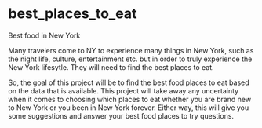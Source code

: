 # best_places_to_eat
Best food in New York

Many travelers come to NY to experience many things in New York, such as the night life, culture, entertainment etc. but in order to truly experience the New York lifesytle. They will need to find the best places to eat. 

So, the goal of this project will be to find the best food places to eat based on the data that is available. This project will take away any uncertainty when it comes to choosing which places to eat whether you are brand new to New York or you been in New York forever. Either way, this will give you some suggestions and answer your best food places to try questions.
